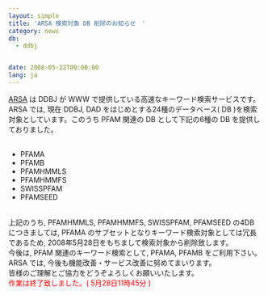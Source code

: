 ```yaml
---
layout: simple
title: 'ARSA 検索対象 DB 削除のお知らせ　'
category: news
db:
  - ddbj


date: 2008-05-22T00:00:00
lang: ja
---
```


<a href="http://arsa.ddbj.nig.ac.jp/top-j.html">ARSA</a> は DDBJ が WWW で提供している高速なキーワード検索サービスです。<br> ARSA では, 現在 DDBJ, DAD をはじめとする24種のデータベース( DB )を検索対象としています。このうち PFAM 関連の DB として下記の6種の DB を提供しておりました。<br>

<ul><br>
    <li>PFAMA<br></li>
    <li>PFAMB<br></li>
    <li>PFAMHMMLS<br></li>
    <li>PFAMHMMFS<br></li>
    <li>SWISSPFAM<br></li>
    <li>PFAMSEED<br></li>
</ul><br>上記のうち, PFAMHMMLS, PFAMHMMFS, SWISSPFAM, PFAMSEED の4DB につきましては, PFAMA のサブセットとなりキーワード検索対象としては冗長であるため, 2008年5月28日をもちまして検索対象から削除致します。<br>今後は, PFAM 関連のキーワード検索として, PFAMA, PFAMB をご利用下さい。<br> ARSA では, 今後も機能改善・サービス改善に努めてまいります。<br>皆様のご理解とご協力をどうぞよろしくお願いいたします。<br>
<font color="#ff0000">作業は終了致しました。( 5月28日11時45分 ) </font>
